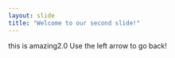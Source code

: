 ```yaml
---
layout: slide
title: "Welcome to our second slide!"
---
```

this is amazing2.0
Use the left arrow to go back!
